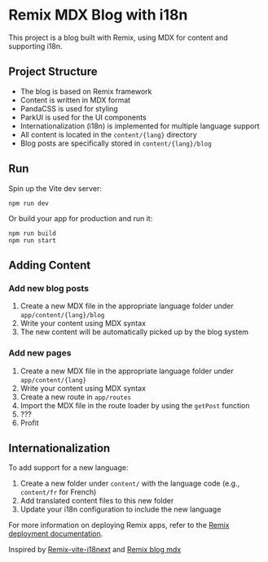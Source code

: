 # Remix MDX Blog with i18n

This project is a blog built with Remix, using MDX for content and supporting i18n.

## Project Structure

- The blog is based on Remix framework
- Content is written in MDX format
- PandaCSS is used for styling
- ParkUI is used for the UI components
- Internationalization (i18n) is implemented for multiple language support
- All content is located in the `content/{lang}` directory
- Blog posts are specifically stored in `content/{lang}/blog`

## Run

Spin up the Vite dev server:

```shellscript
npm run dev
```

Or build your app for production and run it:

```shellscript
npm run build
npm run start
```

## Adding Content

### Add new blog posts

1. Create a new MDX file in the appropriate language folder under `app/content/{lang}/blog`
2. Write your content using MDX syntax
3. The new content will be automatically picked up by the blog system

### Add new pages

1. Create a new MDX file in the appropriate language folder under `app/content/{lang}`
2. Write your content using MDX syntax
3. Create a new route in `app/routes`
4. Import the MDX file in the route loader by using the `getPost` function
5. ???
6. Profit

## Internationalization

To add support for a new language:

1. Create a new folder under `content/` with the language code (e.g., `content/fr` for French)
2. Add translated content files to this new folder
3. Update your i18n configuration to include the new language

For more information on deploying Remix apps, refer to the [Remix deployment documentation](https://remix.run/docs/en/v1/guides/deployment).

Inspired by [Remix-vite-i18next](https://github.com/sergiodxa/remix-vite-i18next) and [Remix blog mdx](https://github.com/pcattori/remix-blog-mdx)
